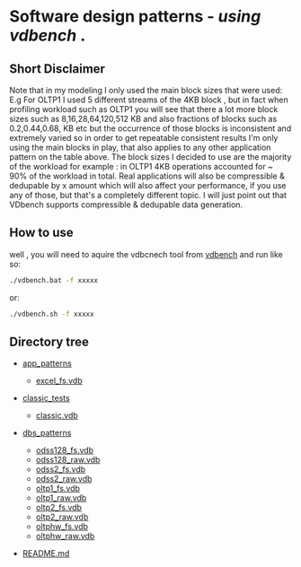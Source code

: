 # Software design patterns -  _using vdbench_  .

## Short Disclaimer
Note that in my modeling I only used the main block sizes that were used:
E.g For OLTP1 I used 5 different streams of the 4KB block , but in fact when profiling workload such as OLTP1  you will see that there a lot more block sizes such as 8,16,28,64,120,512 KB and also fractions of blocks such as 0.2,0.44,0.68, KB etc
but the occurrence of those blocks is inconsistent and extremely varied so in order to get repeatable consistent results I'm only using the main blocks in play, that also applies to any other application pattern on the table above.
The block sizes I decided  to use are the majority of the workload for example :
in OLTP1 4KB operations accounted  for ~ 90% of the workload in total.
Real applications will also be compressible & dedupable by x amount which will also affect your performance, if you use any of those, but that's a completely different topic. 
I will just point out that VDbench supports compressible & dedupable data generation.


## How to use 
well , you will need to aquire the vdbcnech tool from [vdbench] and run like so:
```sh
./vdbench.bat -f xxxxx
```
or:
```sh
./vdbench.sh -f xxxxx
```

## Directory tree
 * [app_patterns](./app_patterns)
   * [excel_fs.vdb](./app_patterns/excel_fs.vdb)
 * [classic_tests](./classic_tests)
   * [classic.vdb](./classic_tests/classic.vdb)
 * [dbs_patterns](./dbs_patterns)
   * [odss128_fs.vdb](./dbs_patterns/odss128_fs.vdb)
   * [odss128_raw.vdb](./dbs_patterns/odss128_raw.vdb)
   * [odss2_fs.vdb](./dbs_patterns/odss2_fs.vdb)
   * [odss2_raw.vdb](./dbs_patterns/odss2_raw.vdb)
   * [oltp1_fs.vdb](./dbs_patterns/oltp1_fs.vdb)
   * [oltp1_raw.vdb](./dbs_patterns/oltp1_raw.vdb)
   * [oltp2_fs.vdb](./dbs_patterns/oltp2_fs.vdb)
   * [oltp2_raw.vdb](./dbs_patterns/oltp2_raw.vdb)
   * [oltphw_fs.vdb](./dbs_patterns/oltphw_fs.vdb)
   * [oltphw_raw.vdb](./dbs_patterns/oltphw_raw.vdb)
 * [README.md](./README.md)

   [vdbench]: <https://www.oracle.com/downloads/server-storage/vdbench-downloads.html>


   [PlDb]: <https://github.com/joemccann/dillinger/tree/master/plugins/dropbox/README.md>
